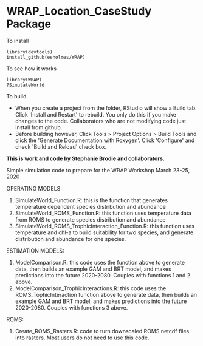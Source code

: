# WRAP_Location_CaseStudy Package

To install
```
library(devtools)
install_github(eeholmes/WRAP)
```

To see how it works
```
library(WRAP)
?SimulateWorld
```

To build

* When you create a project from the folder, RStudio will show a Build tab. Click 'Install and Restart' to rebuild. You only do this if you make changes to the code. Collaborators who are not modifying code just install from github.
* Before building however, Click Tools > Project Options > Build Tools and click the 'Generate Documentation with Roxygen'. Click 'Configure' and check 'Build and Reload' check box.


**This is work and code by Stephanie Brodie and collaborators.**

Simple simulation code to prepare for the WRAP Workshop March 23-25, 2020

OPERATING MODELS:

1. SimulateWorld_Function.R: this is the function that generates temperature dependent species distribution and abundance
2. SimulateWorld_ROMS_Function.R: this function uses temperature data from ROMS to generate species distribution and abundance
3. SimulateWorld_ROMS_TrophicInteraction_Function.R: this function uses temperature and chl-a to build suitability for two species, and generate distribution and abundance for one species. 

ESTIMATION MODELS:

1. ModelComparison.R: this code uses the function above to generate data, then builds an example GAM and BRT model, and makes predictions into the future 2020-2080. Couples with functions 1 and 2 above. 
2. ModelComparison_TrophicInteractions.R: this code uses the ROMS_TophicInteraction function above to generate data, then builds an example GAM and BRT model, and makes predictions into the future 2020-2080. Couples with functions 3 above. 

ROMS:
1. Create_ROMS_Rasters.R: code to turn downscaled ROMS netcdf files into rasters. Most users do not need to use this code. 
